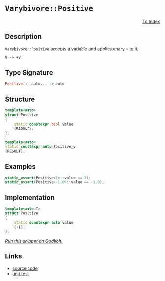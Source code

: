 <!-- Copyright 2024 Feng Mofan
SPDX-License-Identifier: Apache-2.0 -->

# `Varybivore::Positive`

<p style='text-align: right;'><a href="../../../facilities/metafunctions.md#varybivore-positive">To Index</a></p>

## Description

`Varybivore::Positive` accepts a variable and applies unary `+` to it.

<pre><code>V -> +V</code></pre>

## Type Signature

```Haskell
Positive :: auto... -> auto
```

## Structure

```C++
template<auto>
struct Positive
{
    static constexpr bool value
    {RESULT};
};

template<auto>
static constexpr auto Positive_v
{RESULT};
```

## Examples

```C++
static_assert(Positive<1>::value == 1);
static_assert(Positive<-1.0>::value == -1.0);
```

## Implementation

```C++
template<auto I>
struct Positive
{ 
    static constexpr auto value 
    {+I}; 
};
```

[*Run this snippet on Godbolt.*](https://godbolt.org/#z:OYLghAFBqd5QCxAYwPYBMCmBRdBLAF1QCcAaPECAMzwBtMA7AQwFtMQByARg9KtQYEAysib0QXACx8BBAKoBnTAAUAHpwAMvAFYTStJg1DIApACYAQuYukl9ZATwDKjdAGFUtAK4sGIAOykrgAyeAyYAHI%2BAEaYxCAArKQADqgKhE4MHt6%2BASlpGQKh4VEssfFJdpgOmUIETMQE2T5%2BgVU1AnUNBMWRMXGJtvWNzbltwz1hfWUDCQCUtqhexMjsHASYLMkGGyYAzG5MXkQA1ACS%2B9gmGgCCCgTEXg4nygWOAG6Y1zcm/hYn3xOQJO9yYjmQJzQDHumFUyWIJyOp3eYi8mABt2BAL%2B1gu/gAIvt/t9foS9lZbt8APQAKjp9IZVOp9IAKtghCz6UzbrSGXzuT9bqDwQB9JgKJSNCCvdIfL4HLiXEAgFHedH7Mn4k5cOZE77CvDIMUSuIEaVvPCffZuAC0XAAdBolSrUeq9pqTnbHbryRwFrROAleH4OFpSKhOG5rNYQUsVuqzHseKQCJo/QsANaJMz2/xmSQADgLCQ0AE4EmYNAA2At7fScSS8FgSDQaUghsMRji8BQgNup0N%2B0hwWAwRAgJYEZLHciUNBbOhxCKsNaqAtVm1VyQnYDICFSe1mXiYfBEYh4dB6fiCERidhSGSCRQqdSD0i6LikADuxCYyU4PD%2BoGwZpuGnAAPLHNOBAnKgVAnGuG5bjue7apIh4nBAHgLvQCLmEmcy8AOWgLBASDzski5kBQEAUVRIDAFIZh8HQGzEL2EDRKB0RhA0ACeAG8DxzDEHx4HRNo1QDsm85sII4EMLQAlvlg0ReMAhy0LQvbcLwWAsIYwDiCpeDEFJlqYDpYawtUxxrMmYQbAGb60Hg0S/qJHhYKBDx4M2umkJ8xDRGkmD4pshmuUYaYLFQBjAAoABqeCYF%2B4HJIwgmPsIojiA%2B17yEoaigR%2B%2BiGSg0aWPobm9pACyoMkjgCDpNr3OgGqmJY1iVrwqBBeeWC1RACztE1fgQK4ox%2BJ%2BIRTKU5R6KksqZFNi0WkUc39PEn6jbUEyrTtmD2GNXSNL080DDt%2B2eC0eigmdm0zNtI1xqsEhARwQbtqBXYIeum7bru%2B7oWYmG4IQJAAomOpETFCwIJgTBYPEw2kFmkh7PapZ7P4kgaJI%2BZVq2CRVqW9YcI2pDNkm9pVlwNalgW9MJJIXAJNjVbfW%2BXY9n2KYxcOY5kROUEzjRdG4cubCcA0LDvP4NpMJCBhGNqpb2g61mniQF5XrIt55dIBXPsVb66MxP5/oJH1fR2vUQaLMFwYixBywrSvICrwBqxrjqYdhlG4VDexmIR/ODqR5GoDhcSzrR0eBwMsvyzanuGVwpZcG2NC0GxHFcW%2Bwn8VlReieJkkOFlsmMAQClKaBqnqZp2lZfpkVrGG%2BBmTUnxWceqi2RsWWOUdoGue5/FeR3RHnv5yZBSFSjhQZRhRaAEd8PFSUpWlGUhsmBUG/eRuyCbr5hubZXRZ1VhVePQ31Y1mQtW1HWVRYPXhv1F6WfAI1HeZZwE0GDuBurkGaIDzpbTWstAQB18iwIYFAp6d0AEdAYKdJoYDpq2DQSdCYyCFpXW6PA%2B6kwSjQJ1IsZYb0qHOVtj9TgLs3aK2VoZH2mswbazwtDMOxF0ykARkjAYqNnKU2purfG/h2b%2BH8HsAmkgtyfjtmBbstg%2Bb8NIkLJAk5oJxwlkuFcMtXbIRYAod4EJ3gZ3tDsSyBBjzcN1p%2BQ%2BuVj7ZTPiVEAdZLb/l0jbEC3MHZTmOLBeCstTHmMsdY2x9x/YJyosHPYfCBbCwMdROc8TcIqmQMkZIIorGlhFDEggYoTFG1YnEfO3FeKiRLjUsSEkpJV2jnJWuillKd0wGpDSYgW4BTbqvaepAu7mV7qBGyyA7LD0EKPFybkPJ8Snj5WeWUF6hWXpFMI68SKbyYAlZKqV0qZQCi4u8EgT5PiKufHQXir7GHftVaID9wxP2apwKkbUKpdUsJ/PqcQBq/zqrg46mQXAgPgbNChKDPxLUKFkbBMC4WEMusCwBGDro5BwbtToBDHpEKGCQhFxCHpQqIS9Gh95/Fc07Ew8J24zEWJOAUmxYI7FcIhjwgisMI7w0RsjSgH1xEgDMOrPYewEgllZq2MV/gazUvtmo3s/Y4ZoxAJIfwh5pFcCkKWKR2MuCBGcnsAJNK1GaI%2BkeeVqjuUkQWEFdIzhJBAA%3D%3D)

## Links

- [source code](../../../../conceptrodon/varybivore/positive.hpp)
- [unit test](../../../../tests/unit/metafunctions/varybivore/positive.test.hpp)
